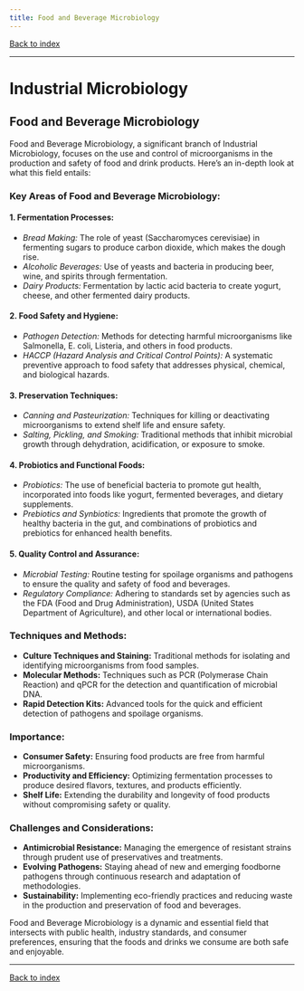 ```yaml
---
title: Food and Beverage Microbiology
---
```


[Back to index](index.html)

---
# Industrial Microbiology
## Food and Beverage Microbiology

Food and Beverage Microbiology, a significant branch of Industrial Microbiology, focuses on the use and control of microorganisms in the production and safety of food and drink products. Here’s an in-depth look at what this field entails:

### Key Areas of Food and Beverage Microbiology:

#### 1. **Fermentation Processes:**
   - *Bread Making:* The role of yeast (Saccharomyces cerevisiae) in fermenting sugars to produce carbon dioxide, which makes the dough rise.
   - *Alcoholic Beverages:* Use of yeasts and bacteria in producing beer, wine, and spirits through fermentation.
   - *Dairy Products:* Fermentation by lactic acid bacteria to create yogurt, cheese, and other fermented dairy products.

#### 2. **Food Safety and Hygiene:**
   - *Pathogen Detection:* Methods for detecting harmful microorganisms like Salmonella, E. coli, Listeria, and others in food products.
   - *HACCP (Hazard Analysis and Critical Control Points):* A systematic preventive approach to food safety that addresses physical, chemical, and biological hazards.

#### 3. **Preservation Techniques:**
   - *Canning and Pasteurization:* Techniques for killing or deactivating microorganisms to extend shelf life and ensure safety.
   - *Salting, Pickling, and Smoking:* Traditional methods that inhibit microbial growth through dehydration, acidification, or exposure to smoke.

#### 4. **Probiotics and Functional Foods:**
   - *Probiotics:* The use of beneficial bacteria to promote gut health, incorporated into foods like yogurt, fermented beverages, and dietary supplements.
   - *Prebiotics and Synbiotics:* Ingredients that promote the growth of healthy bacteria in the gut, and combinations of probiotics and prebiotics for enhanced health benefits.

#### 5. **Quality Control and Assurance:**
   - *Microbial Testing:* Routine testing for spoilage organisms and pathogens to ensure the quality and safety of food and beverages.
   - *Regulatory Compliance:* Adhering to standards set by agencies such as the FDA (Food and Drug Administration), USDA (United States Department of Agriculture), and other local or international bodies.

### Techniques and Methods:
- **Culture Techniques and Staining:** Traditional methods for isolating and identifying microorganisms from food samples.
- **Molecular Methods:** Techniques such as PCR (Polymerase Chain Reaction) and qPCR for the detection and quantification of microbial DNA.
- **Rapid Detection Kits:** Advanced tools for the quick and efficient detection of pathogens and spoilage organisms.

### Importance:
- **Consumer Safety:** Ensuring food products are free from harmful microorganisms.
- **Productivity and Efficiency:** Optimizing fermentation processes to produce desired flavors, textures, and products efficiently.
- **Shelf Life:** Extending the durability and longevity of food products without compromising safety or quality.

### Challenges and Considerations:
- **Antimicrobial Resistance:** Managing the emergence of resistant strains through prudent use of preservatives and treatments.
- **Evolving Pathogens:** Staying ahead of new and emerging foodborne pathogens through continuous research and adaptation of methodologies.
- **Sustainability:** Implementing eco-friendly practices and reducing waste in the production and preservation of food and beverages.

Food and Beverage Microbiology is a dynamic and essential field that intersects with public health, industry standards, and consumer preferences, ensuring that the foods and drinks we consume are both safe and enjoyable.

---
[Back to index](index.html)
